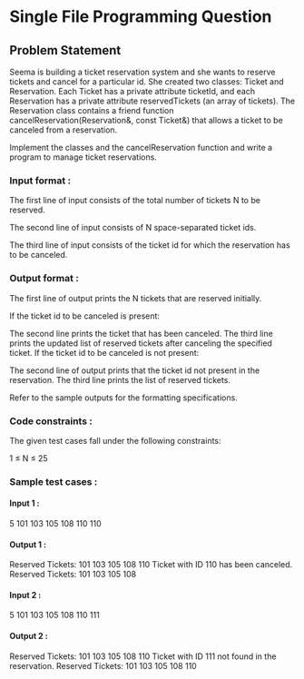 # Single File Programming Question

## Problem Statement

Seema is building a ticket reservation system and she wants to reserve tickets and cancel for a particular id. She created two classes: Ticket and Reservation. Each Ticket has a private attribute ticketId, and each Reservation has a private attribute reservedTickets (an array of tickets). The Reservation class contains a friend function cancelReservation(Reservation&, const Ticket&) that allows a ticket to be canceled from a reservation.

Implement the classes and the cancelReservation function and write a program to manage ticket reservations.

### Input format :

The first line of input consists of the total number of tickets N to be reserved.

The second line of input consists of N space-separated ticket ids.

The third line of input consists of the ticket id for which the reservation has to be canceled.

### Output format :

The first line of output prints the N tickets that are reserved initially.

If the ticket id to be canceled is present:

The second line prints the ticket that has been canceled.
The third line prints the updated list of reserved tickets after canceling the specified ticket.
If the ticket id to be canceled is not present:

The second line of output prints that the ticket id not present in the reservation.
The third line prints the list of reserved tickets.

Refer to the sample outputs for the formatting specifications.

### Code constraints :

The given test cases fall under the following constraints:

1 ≤ N ≤ 25

### Sample test cases :

#### Input 1 :

5
101 103 105 108 110
110

#### Output 1 :

Reserved Tickets: 101 103 105 108 110
Ticket with ID 110 has been canceled.
Reserved Tickets: 101 103 105 108

#### Input 2 :

5
101 103 105 108 110
111

#### Output 2 :

Reserved Tickets: 101 103 105 108 110
Ticket with ID 111 not found in the reservation.
Reserved Tickets: 101 103 105 108 110
